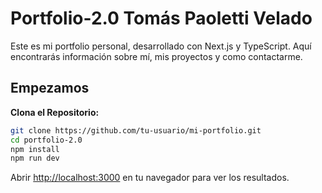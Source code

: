 # Portfolio-2.0 Tomás Paoletti Velado

Este es mi portfolio personal, desarrollado con Next.js y TypeScript. Aquí encontrarás información sobre mí, mis proyectos y como contactarme.

## Empezamos
**Clona el Repositorio:**
   ```bash
   git clone https://github.com/tu-usuario/mi-portfolio.git
   cd portfolio-2.0
   npm install
   npm run dev
   ```
   Abrir [http://localhost:3000](http://localhost:3000) en tu navegador para ver los resultados.
